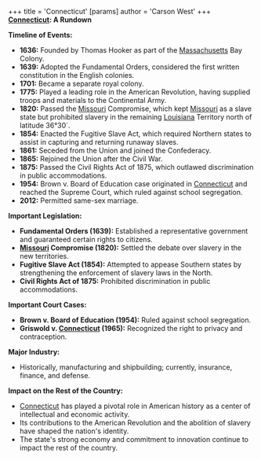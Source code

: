 +++
 title = 'Connecticut'
[params]
	author = 'Carson West'
+++
**[Connecticut](./../connecticut/): A Rundown**

**Timeline of Events:**

* **1636:** Founded by Thomas Hooker as part of the [Massachusetts](./../massachusetts/) Bay Colony.
* **1639:** Adopted the Fundamental Orders, considered the first written constitution in the English colonies.
* **1701:** Became a separate royal colony.
* **1775:** Played a leading role in the American Revolution, having supplied troops and materials to the Continental Army.
* **1820:** Passed the [Missouri](./../missouri/) Compromise, which kept [Missouri](./../missouri/) as a slave state but prohibited slavery in the remaining [Louisiana](./../louisiana/) Territory north of latitude 36°30´.
* **1854:** Enacted the Fugitive Slave Act, which required Northern states to assist in capturing and returning runaway slaves.
* **1861:** Seceded from the Union and joined the Confederacy.
* **1865:** Rejoined the Union after the Civil War.
* **1875:** Passed the Civil Rights Act of 1875, which outlawed discrimination in public accommodations.
* **1954:** Brown v. Board of Education case originated in [Connecticut](./../connecticut/) and reached the Supreme Court, which ruled against school segregation.
* **2012:** Permitted same-sex marriage.

**Important Legislation:**

* **Fundamental Orders (1639):** Established a representative government and guaranteed certain rights to citizens.
* **[Missouri](./../missouri/) Compromise (1820):** Settled the debate over slavery in the new territories.
* **Fugitive Slave Act (1854):** Attempted to appease Southern states by strengthening the enforcement of slavery laws in the North.
* **Civil Rights Act of 1875:** Prohibited discrimination in public accommodations.

**Important Court Cases:**

* **Brown v. Board of Education (1954):** Ruled against school segregation.
* **Griswold v. [Connecticut](./../connecticut/) (1965):** Recognized the right to privacy and contraception.

**Major Industry:**

* Historically, manufacturing and shipbuilding; currently, insurance, finance, and defense.

**Impact on the Rest of the Country:**

* [Connecticut](./../connecticut/) has played a pivotal role in American history as a center of intellectual and economic activity.
* Its contributions to the American Revolution and the abolition of slavery have shaped the nation's identity.
* The state's strong economy and commitment to innovation continue to impact the rest of the country.